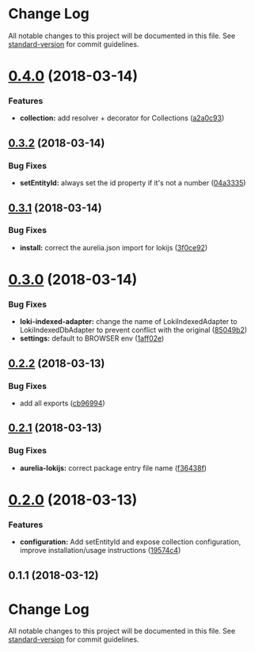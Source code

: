 # Change Log

All notable changes to this project will be documented in this file. See [standard-version](https://github.com/conventional-changelog/standard-version) for commit guidelines.

<a name="0.4.0"></a>
# [0.4.0](https://github.com/fkleuver/aurelia-lokijs/compare/v0.3.2...v0.4.0) (2018-03-14)


### Features

* **collection:** add resolver + decorator for Collections ([a2a0c93](https://github.com/fkleuver/aurelia-lokijs/commit/a2a0c93))



<a name="0.3.2"></a>
## [0.3.2](https://github.com/fkleuver/aurelia-lokijs/compare/v0.3.1...v0.3.2) (2018-03-14)


### Bug Fixes

* **setEntityId:** always set the id property if it's not a number ([04a3335](https://github.com/fkleuver/aurelia-lokijs/commit/04a3335))



<a name="0.3.1"></a>
## [0.3.1](https://github.com/fkleuver/aurelia-lokijs/compare/v0.3.0...v0.3.1) (2018-03-14)


### Bug Fixes

* **install:** correct the aurelia.json import for lokijs ([3f0ce92](https://github.com/fkleuver/aurelia-lokijs/commit/3f0ce92))



<a name="0.3.0"></a>
# [0.3.0](https://github.com/fkleuver/aurelia-lokijs/compare/v0.2.2...v0.3.0) (2018-03-14)


### Bug Fixes

* **loki-indexed-adapter:** change the name of LokiIndexedAdapter to LokiIndexedDbAdapter to prevent conflict with the original ([85049b2](https://github.com/fkleuver/aurelia-lokijs/commit/85049b2))
* **settings:** default to BROWSER env ([1aff02e](https://github.com/fkleuver/aurelia-lokijs/commit/1aff02e))



<a name="0.2.2"></a>
## [0.2.2](https://github.com/fkleuver/aurelia-lokijs/compare/v0.2.1...v0.2.2) (2018-03-13)


### Bug Fixes

* add all exports ([cb96994](https://github.com/fkleuver/aurelia-lokijs/commit/cb96994))



<a name="0.2.1"></a>
## [0.2.1](https://github.com/fkleuver/aurelia-lokijs/compare/v0.2.0...v0.2.1) (2018-03-13)


### Bug Fixes

* **aurelia-lokijs:** correct package entry file name ([f36438f](https://github.com/fkleuver/aurelia-lokijs/commit/f36438f))



<a name="0.2.0"></a>
# [0.2.0](https://github.com/fkleuver/aurelia-lokijs/compare/v0.1.1...v0.2.0) (2018-03-13)


### Features

* **configuration:** Add setEntityId and expose collection configuration, improve installation/usage instructions ([19574c4](https://github.com/fkleuver/aurelia-lokijs/commit/19574c4))



<a name="0.1.1"></a>
## 0.1.1 (2018-03-12)



# Change Log

All notable changes to this project will be documented in this file. See [standard-version](https://github.com/conventional-changelog/standard-version) for commit guidelines.
